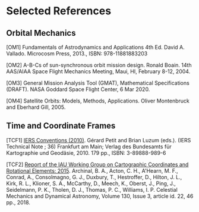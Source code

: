 # Selected References

## Orbital Mechanics

[OM1] Fundamentals of Astrodynamics and Applications 4th Ed. David A. Vallado. Microcosm Press, 2013., ISBN: 978-11881883203


[OM2] A-B-Cs of sun-synchronous orbit mission design. Ronald Boain. 14th AAS/AIAA Space Flight Mechanics Meeting,
    Maui, HI, February 8-12, 2004.

[OM3] General Mission Analysis Tool (GMAT), Mathematical Specifications (DRAFT). NASA Goddard Space Flight Center, 6 Mar 2020.

[OM4] Satellite Orbits: Models, Methods, Applications. Oliver Montenbruck and Eberhard Gill, 2005.

## Time and Coordinate Frames

[TCF1] [IERS Conventions (2010)](https://iers-conventions.obspm.fr/conventions_versions.php#official_target). Gérard Petit and Brian Luzum (eds.). (IERS Technical Note ; 36) Frankfurt am Main; Verlag des Bundesamts für Kartographie und Geodäsie, 2010. 179 pp., ISBN: 3-89888-989-6

[TCF2] [Report of the IAU Working Group on Cartographic Coordinates and Rotational Elements: 2015]( <https://astrogeology.usgs.gov/search/map/Docs/WGCCRE/WGCCRE2015reprint>). Archinal, B. A., Acton, C. H., A'Hearn, M. F., Conrad, A., Consolmagno, G. J., Duxbury, T., Hestroffer, D., Hilton, J. L., Kirk, R. L., Klioner, S. A., McCarthy, D., Meech, K., Oberst, J., Ping, J., Seidelmann, P. K., Tholen, D. J., Thomas, P. C., Williams, I. P. Celestial Mechanics and Dynamical Astronomy, Volume 130, Issue 3, article id. 22, 46 pp., 2018.